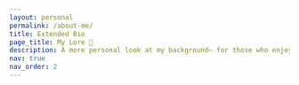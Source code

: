 ```yaml
---
layout: personal
permalink: /about-me/
title: Extended Bio
page_title: My Lore 📜
description: A more personal look at my background— for those who enjoy an origin story
nav: true
nav_order: 2
---
```


  

 
